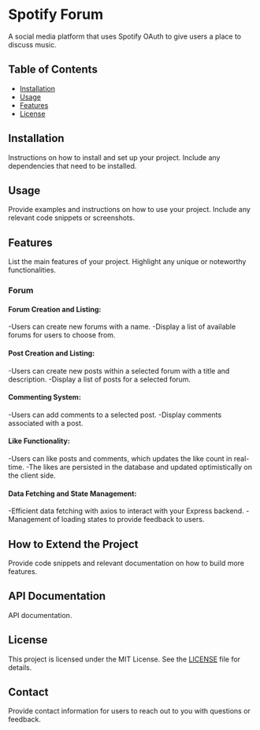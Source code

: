 # Spotify Forum

A social media platform that uses Spotify OAuth to give users a place to discuss music.

## Table of Contents

- [Installation](#installation)
- [Usage](#usage)
- [Features](#features)
- [License](#license)

## Installation

Instructions on how to install and set up your project. Include any dependencies that need to be installed.

## Usage

Provide examples and instructions on how to use your project. Include any relevant code snippets or screenshots.

## Features

List the main features of your project. Highlight any unique or noteworthy functionalities.
### Forum
#### Forum Creation and Listing:
-Users can create new forums with a name.
-Display a list of available forums for users to choose from.

#### Post Creation and Listing:
-Users can create new posts within a selected forum with a title and description.
-Display a list of posts for a selected forum.
#### Commenting System:
-Users can add comments to a selected post.
-Display comments associated with a post.

#### Like Functionality:
-Users can like posts and comments, which updates the like count in real-time.
-The likes are persisted in the database and updated optimistically on the client side.

#### Data Fetching and State Management:
-Efficient data fetching with axios to interact with your Express backend.
-Management of loading states to provide feedback to users.

## How to Extend the Project

Provide code snippets and relevant documentation on how to build more features.

## API Documentation

API documentation.

## License

This project is licensed under the MIT License. See the [LICENSE](LICENSE) file for details.

## Contact

Provide contact information for users to reach out to you with questions or feedback.
